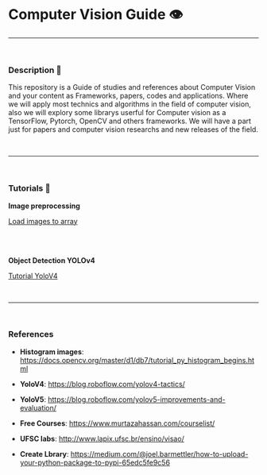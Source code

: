 # Computer Vision Guide 👁️ 
<hr>
<br>




### Description :page_facing_up:

This repository is a Guide of studies and references about Computer Vision and your content as Frameworks, papers, codes and applications. Where we will apply most technics and algorithms in the field of computer vision, also we will explory some librarys userful for Computer vision as a TensorFlow, Pytorch, OpenCV and others frameworks. We will have a part just for papers and computer vision researchs and new releases of the field.


<br>
<hr>
<br>



### Tutorials :rocket:


<b> Image preprocessing </b> 

[Load images to array](https://github.com/felipeoliverai/computer-vision-guide/blob/master/preprocessing-image/notebooks/image_preprocessing_01.ipynb)



<br>
<br>

<b> Object Detection YOLOv4 </b>

 [Tutorial YoloV4](https://github.com/felipeoliverai/computer-vision-guide/blob/master/object-detection/yolo/YoloV4/YOLO_v4_Object_Detection_with_Darknet.ipynb)

<br>
<hr>
<br>

### References 


* **Histogram images**: https://docs.opencv.org/master/d1/db7/tutorial_py_histogram_begins.html

* **YoloV4**: https://blog.roboflow.com/yolov4-tactics/

* **YoloV5**: https://blog.roboflow.com/yolov5-improvements-and-evaluation/

* **Free Courses**: https://www.murtazahassan.com/courselist/

* **UFSC labs**: http://www.lapix.ufsc.br/ensino/visao/

* **Create Lbrary**: https://medium.com/@joel.barmettler/how-to-upload-your-python-package-to-pypi-65edc5fe9c56

<br> 
<br>


